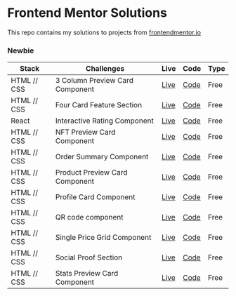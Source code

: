# Frontend Mentor Solutions

This repo contains my solutions to projects from [frontendmentor.io ](https://www.frontendmentor.io/)

### Newbie

| Stack       | Challenges                      | Live                                                     | Code                                                                                                | Type |
| ----------- | ------------------------------- | -------------------------------------------------------- | --------------------------------------------------------------------------------------------------- | ---- |
| HTML // CSS | 3 Column Preview Card Component | [Live](https://frolicking-donut-cc51a1.netlify.app/)     | [Code](https://github.com/DavidPelo/frontend-mentor/tree/main/3-column-preview-card-component-main) | Free |
| HTML // CSS      | Four Card Feature Section  | [Live](https://splendorous-marigold-717216.netlify.app/) | [Code](https://github.com/DavidPelo/frontend-mentor/tree/main/four-card-feature-section-master)    | Free |
| React       | Interactive Rating Component    | [Live](https://celebrated-cucurucho-a02be0.netlify.app/) | [Code](https://github.com/DavidPelo/frontend-mentor/tree/main/interactive-rating-component-main)    | Free |
| HTML // CSS | NFT Preview Card Component      | [Live](https://sad-clarke-0a0984.netlify.app/)           | [Code](https://github.com/DavidPelo/frontend-mentor/tree/main/nft-preview-card)                     | Free |
| HTML // CSS | Order Summary Component         | [Live](https://incomparable-strudel-dbb665.netlify.app/) | [Code](https://github.com/DavidPelo/frontend-mentor/tree/main/order-summary-component-main)         | Free |
| HTML // CSS | Product Preview Card Component  | [Live](https://zesty-klepon-7f075b.netlify.app/)         | [Code](https://github.com/DavidPelo/frontend-mentor/tree/main/product-preview-card-component-main)  | Free |
| HTML // CSS | Profile Card Component          | [Live](https://soft-croissant-3bca36.netlify.app/)       | [Code](https://github.com/DavidPelo/frontend-mentor/tree/main/profile-card-component-main)          | Free |
| HTML // CSS | QR code component               | [Live](https://superlative-blini-d10bb1.netlify.app/)    | [Code](https://github.com/DavidPelo/frontend-mentor/tree/main/qr-code-component-main)               | Free |
| HTML // CSS | Single Price Grid Component     | [Live](https://extraordinary-pika-c342fd.netlify.app/)   | [Code](https://github.com/DavidPelo/frontend-mentor/tree/main/single-price-grid-component-master)   | Free |
| HTML // CSS | Social Proof Section            | [Live](https://stunning-flan-677ee8.netlify.app/)   | [Code](https://github.com/DavidPelo/frontend-mentor/tree/main/social-proof-section-master)   | Free |
| HTML // CSS | Stats Preview Card Component    | [Live](https://dancing-salmiakki-2d3938.netlify.app/)    | [Code](https://github.com/DavidPelo/frontend-mentor/tree/main/stats-preview-card-component-main)    | Free |
